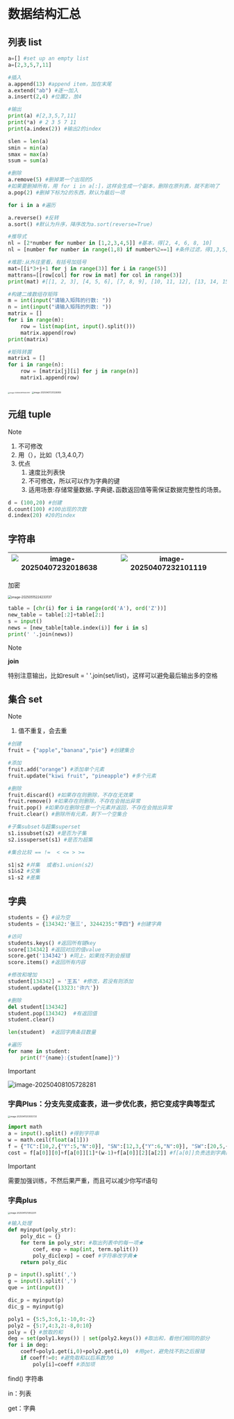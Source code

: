 # 数据结构汇总

## 列表 list

```python
a=[] #set up an empty list
a=[2,3,5,7,11]

#插入
a.append(13) #append item，加在末尾
a.extend("ab") #逐一加入
a.insert(2,4) #位置2，放4

#输出
print(a) #[2,3,5,7,11]
print(*a) # 2 3 5 7 11
print(a.index(2)) #输出2的index

slen = len(a)
smin = min(a)
smax = max(a)
ssum = sum(a)

#删除
a.remove(5) #删掉第一个出现的5
#如果要删掉所有，用 for i in a[:]，这样会生成一个副本，删除在原列表，就不影响了
a.pop(2) #删掉下标为2的东西，默认为最后一项

for i in a #遍历

a.reverse() #反转
a.sort() #默认为升序，降序改为a.sort(reverse=True)

#推导式
nl = [2*number for number in [1,2,3,4,5]] #基本，得[2, 4, 6, 8, 10]
nl = [number for number in range(1,8) if number%2==1] #条件过滤，得1,3,5,7

#难题:从外往里看，有括号加括号
mat=[[i*3+j+1 for j in range(3)] for i in range(5)]
mattrans=[[row[col] for row in mat] for col in range(3)]
print(mat) #[[1, 2, 3], [4, 5, 6], [7, 8, 9], [10, 11, 12], [13, 14, 15]]

#构建二维数组存矩阵
m = int(input("请输入矩阵的行数: "))
n = int(input("请输入矩阵的列数: "))
matrix = []
for i in range(m):
    row = list(map(int, input().split()))
    matrix.append(row)
print(matrix)

#矩阵转置
matrix1 = []
for i in range(n):
    row = [matrix[j][i] for j in range(n)]
    matrix1.append(row)
```

<img src="D:\Typora\picture\image-20250408110403767.png" alt="image-20250408110403767" style="zoom: 25%;" />

<img src="D:\Typora\picture\image-20250407231226959.png" alt="image-20250407231226959" style="zoom: 33%;" />



## 元组 tuple

> [!NOTE]
>
> 1. 不可修改
> 1. 用（），比如（1,3,4.0,7）
> 1. 优点
>    1. 速度比列表快
>    1. 不可修改，所以可以作为字典的键
>    1. 适用场景:存储常量数据､字典键､函数返回值等需保证数据完整性的场景｡

```python
d = (100,20) #创建
d.count(100) #100出现的次数
d.index(20) #20的index
```



## 字符串

| ![image-20250407232018638](D:\Typora\picture\image-20250407232018638.png) |      | ![image-20250407232101119](D:\Typora\picture\image-20250407232101119.png) |      |
| ------------------------------------------------------------ | ---- | ------------------------------------------------------------ | ---- |

加密

<img src="D:\Typora\picture\image-20250515224233137.png" alt="image-20250515224233137" style="zoom: 50%;" />

```python
table = [chr(i) for i in range(ord('A'), ord('Z'))]
new_table = table[:2]+table[2:]
s = input()
news = [new_table[table.index(i)] for i in s]
print(' '.join(news))
```



> [!NOTE]
>
> **join**
>
> 特别注意输出，比如result = ' '.join(set/list)，这样可以避免最后输出多的空格



## 集合 set

> [!NOTE]
>
> 1. 值不重复，会去重

```python
#创建
fruit = {"apple","banana","pie"} #创建集合

#添加
fruit.add("orange") #添加单个元素
fruit.update("kiwi fruit", "pineapple") #多个元素

#删除
fruit.discard() #如果存在则删除，不存在无效果
fruit.remove() #如果存在则删除，不存在会抛出异常
fruit.pop() #如果存在删除任意一个元素并返回，不存在会抛出异常
fruit.clear() #删除所有元素，剩下一个空集合

#子集subset与超集superset
s1.issubset(s2) #是否为子集
s2.issuperset(s1) #是否为超集

#集合比较 == !=  < <= > >=

s1|s2 #并集  或者s1.union(s2)
s1&s2 #交集
s1-s2 #差集
```



## 字典

```python
students = {} #设为空
students = {134342:'张三', 3244235:"李四"} #创建字典

#访问
students.keys() #返回所有键key
score[134342] #返回对应的值value
score.get('134342') #同上，如果找不到会报错
score.items() #返回所有内容

#修改和增加
student[134342] = '王五' #修改，若没有则添加
student.update({13323:'许六'})

#删除
del student[134342]
student.pop(134342)  #有返回值
student.clear()

len(student)  #返回字典条目数量

#遍历
for name in student:
    print(f"{name}:{student[name]}")
```

> [!IMPORTANT]
>
> ![image-20250408105728281](D:\Typora\picture\image-20250408105728281.png)



### 字典Plus：分支先变成查表，进一步优化表，把它变成字典等型式

<img src="D:\Typora\picture\image-20250411203555720.png" alt="image-20250411203555720" style="zoom:33%;" />

```python
import math
a = input().split() #得到字符串
w = math.ceil(float(a[1]))
f = {"TC":[10,2,{"Y":5,"N":0}], "SN":[12,3,{"Y":6,"N":0}], "SW":[20,5,{"Y":10,"N":0}]}
cost = f[a[0]][0]+f[a[0]][1]*(w-1)+f[a[0]][2][a[2]] #f[a[0]]负责选到字典的值
```

> [!IMPORTANT]
>
> 需要加强训练，不然后果严重，而且可以减少你写if语句



### 字典plus

<img src="D:\Typora\picture\image-20250411213552201.png" alt="image-20250411213552201" style="zoom:33%;" />

```python
#输入处理
def myinput(poly_str):
    poly_dic = {}
    for term in poly_str: #取出列表中的每一项★
        coef, exp = map(int, term.split()) 
        poly_dic[exp] = coef #字符串改字典★
    return poly_dic

p = input().split(',')
g = input().split(',')
que = int(input())

dic_p = myinput(p)
dic_g = myinput(g)

poly1 = {5:5,3:6,1:-10,0:-2}
poly2 = {5:7,4:3,2:-8,0:10}
poly = {} #放取的和
deg = set(poly1.keys()) | set(poly2.keys()) #取出和，看他们相同的部分
for i in deg:
    coeff=poly1.get(i,0)+poly2.get(i,0)  #用get，避免找不到之后报错
    if coeff!=0: #避免取和以后系数为0
        poly[i]=coeff #添加项
```

find() 字符串

in：列表

get：字典
